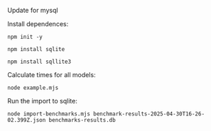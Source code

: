 Update for mysql

Install dependences:

    npm init -y

    npm install sqlite

    npm install sqllite3

Calculate times for all models:

    node example.mjs

Run the import to sqlite:

    node import-benchmarks.mjs benchmark-results-2025-04-30T16-26-02.399Z.json benchmarks-results.db